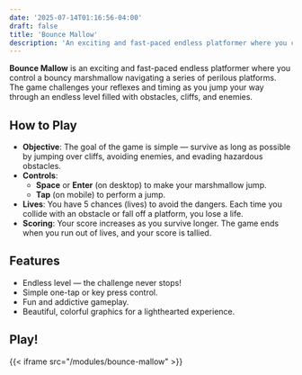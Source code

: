 ```yaml
---
date: '2025-07-14T01:16:56-04:00'
draft: false
title: 'Bounce Mallow'
description: 'An exciting and fast-paced endless platformer where you control a bouncy marshmallow navigating a series of perilous platforms.'
---
```


**Bounce Mallow** is an exciting and fast-paced endless platformer where you control a bouncy marshmallow navigating a series of perilous platforms. The game challenges your reflexes and timing as you jump your way through an endless level filled with obstacles, cliffs, and enemies.

## How to Play

- **Objective**: The goal of the game is simple — survive as long as possible by jumping over cliffs, avoiding enemies, and evading hazardous obstacles.
- **Controls**:
  - **Space** or **Enter** (on desktop) to make your marshmallow jump.
  - **Tap** (on mobile) to perform a jump.
- **Lives**: You have 5 chances (lives) to avoid the dangers. Each time you collide with an obstacle or fall off a platform, you lose a life.
- **Scoring**: Your score increases as you survive longer. The game ends when you run out of lives, and your score is tallied.

## Features

- Endless level — the challenge never stops!
- Simple one-tap or key press control.
- Fun and addictive gameplay.
- Beautiful, colorful graphics for a lighthearted experience.

## Play!

{{< iframe src="/modules/bounce-mallow" >}}

